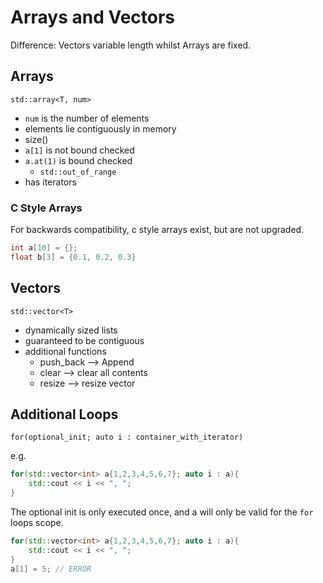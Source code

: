 # Arrays and Vectors

Difference: Vectors variable length whilst Arrays are fixed.

## Arrays

`std::array<T, num>`

- `num` is the number of elements
- elements lie contiguously in memory
- size()
- `a[1]` is not bound checked
- `a.at(1)` is bound checked
  - `std::out_of_range`
- has iterators

### C Style Arrays
For backwards compatibility, c style arrays exist, but are not upgraded.

```c
int a[10] = {};
float b[3] = {0.1, 0.2, 0.3}
```

## Vectors

`std::vector<T>`

- dynamically sized lists
- guaranteed to be contiguous
- additional functions
  - push_back --> Append
  - clear --> clear all contents
  - resize --> resize vector

## Additional Loops

`for(optional_init; auto i : container_with_iterator)`

e.g.

```c++
for(std::vector<int> a{1,2,3,4,5,6,7}; auto i : a){
    std::cout << i << ", ";
}
```

The optional init is only executed once, and a will only be valid for the `for` loops scope.


```c++
for(std::vector<int> a{1,2,3,4,5,6,7}; auto i : a){
    std::cout << i << ", ";
}
a[1] = 5; // ERROR
```